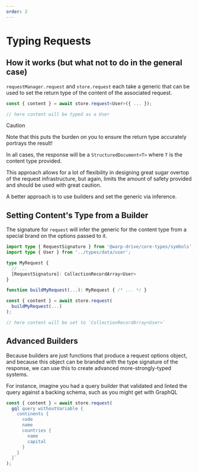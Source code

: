 ```yaml
---
order: 2
---
```


# Typing Requests


## How it works (but what not to do in the general case)

`requestManager.request` and `store.request` each take a generic that can be used to set
the return type of the content of the associated request.

```ts
const { content } = await store.request<User>({ ... });

// here content will be typed as a User
```

> [!CAUTION]
> Note that this puts the burden on you to ensure the return type accurately portrays the result!

In all cases, the response will be a `StructuredDocument<T>` where `T` is the content type provided.

This approach allows for a lot of flexibility in designing great sugar overtop of the request infrastructure, but again, limits the amount of safety provided and should be used with great caution.

A better approach is to use builders and set the generic via inference.

## Setting Content's Type from a Builder

The signature for `request` will infer the generic for the content type from a special brand on the options passed to it.

```ts
import type { RequestSignature } from '@warp-drive/core-types/symbols';
import type { User } from '../types/data/user';

type MyRequest {
  // ...
  [RequestSignature]: CollectionRecordArray<User>
}

function buildMyRequest(...): MyRequest { /* ... */ }

const { content } = await store.request(
  buildMyRequest(...)
);

// here content will be set to `CollectionRecordArray<User>`
```

## Advanced Builders

Because builders are just functions that produce a request options object, and because this object can be branded with
the type signature of the response, we can use this to create
advanced more-strongly-typed systems.

For instance, imagine you had a query builder that validated
and linted the query against a backing schema, such as you might
get with GraphQL

```ts
const { content } = await store.request(
  gql`query withoutVariable {
    continents {
      code
      name
      countries {
        name
        capital
      }
    }
  }`
);
```
